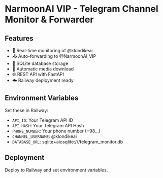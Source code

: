 # NarmoonAI VIP - Telegram Channel Monitor & Forwarder

## Features
- 🔄 Real-time monitoring of @klondikeai
- 📤 Auto-forwarding to @NarmoonAI_VIP
- 💾 SQLite database storage
- 📸 Automatic media download
- 🌐 REST API with FastAPI
- ☁️ Railway deployment ready

## Environment Variables
Set these in Railway:
- `API_ID`: Your Telegram API ID
- `API_HASH`: Your Telegram API Hash  
- `PHONE_NUMBER`: Your phone number (+98...)
- `CHANNEL_USERNAME`: @klondikeai
- `DATABASE_URL`: sqlite+aiosqlite:///telegram_monitor.db

## Deployment
Deploy to Railway and set environment variables.
